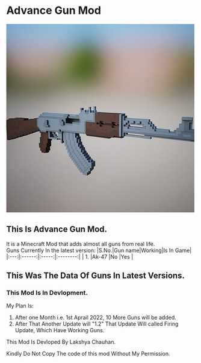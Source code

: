 # Advance Gun Mod
![hi](/logo.png)  
## This Is Advance Gun Mod.  
It is a Minecraft Mod that adds almost all guns from real life.  
Guns Currently In the latest version:
|S.No.|Gun name|Working|Is In Game|
|:---:|:------:|:-----:|:--------:|
|  1. |Ak-47   |No     |Yes       |
  
## This Was The Data Of Guns In Latest Versions.  
### This Mod Is In Devlopment.  
My Plan Is:  
1. After one Month i.e. 1st Aprail 2022, 10 More Guns will be added.
2. After That Another Update will "1.2" That Update Will called Firing Update, Which Have Working Guns.
  
This Mod Is Devloped By Lakshya Chauhan.  

Kindly Do Not Copy The code of this mod Without My Permission.